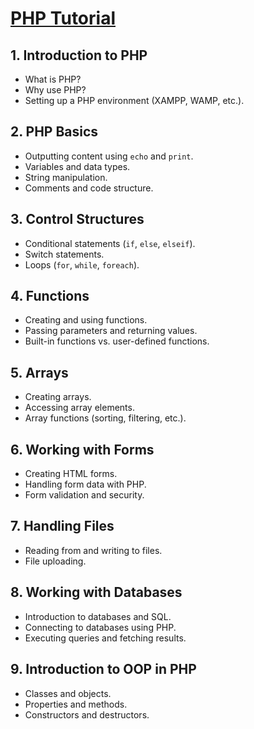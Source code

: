 
# [PHP Tutorial](https://medium.com/@hope_16/a-comprehensive-php-tutorial-for-beginners-ef6f1dfade7b)

## 1. Introduction to PHP

- What is PHP?
- Why use PHP?
- Setting up a PHP environment (XAMPP, WAMP, etc.).

## 2. PHP Basics

- Outputting content using `echo` and `print`.
- Variables and data types.
- String manipulation.
- Comments and code structure.

## 3. Control Structures

- Conditional statements (`if`, `else`, `elseif`).
- Switch statements.
- Loops (`for`, `while`, `foreach`).

## 4. Functions

- Creating and using functions.
- Passing parameters and returning values.
- Built-in functions vs. user-defined functions.

## 5. Arrays

- Creating arrays.
- Accessing array elements.
- Array functions (sorting, filtering, etc.).

## 6. Working with Forms

- Creating HTML forms.
- Handling form data with PHP.
- Form validation and security.

## 7. Handling Files

- Reading from and writing to files.
- File uploading.

## 8. Working with Databases

- Introduction to databases and SQL.
- Connecting to databases using PHP.
- Executing queries and fetching results.

## 9. Introduction to OOP in PHP

- Classes and objects.
- Properties and methods.
- Constructors and destructors.
